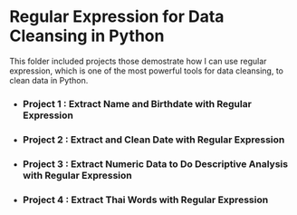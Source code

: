 
# Regular Expression for Data Cleansing in Python

This folder included projects those demostrate how I can use regular expression, which is one of the most powerful tools for data cleansing, to clean data in Python.


- ### Project 1 : Extract Name and Birthdate with Regular Expression

- ### Project 2 : Extract and Clean Date with Regular Expression

- ### Project 3 : Extract Numeric Data to Do Descriptive Analysis with Regular Expression

- ### Project 4 : Extract Thai Words with Regular Expression
